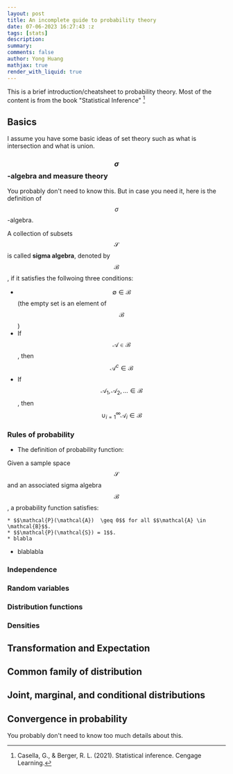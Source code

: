 ```yaml
---
layout: post
title: An incomplete guide to probability theory
date: 07-06-2023 16:27:43 :z
tags: [stats]
description:
summary:
comments: false
author: Yong Huang
mathjax: true
render_with_liquid: true
---
```


This is a brief introduction/cheatsheet to probability theory. Most of the content is from the book "Statistical Inference" [^fn1]


## Basics
I assume you have some basic ideas of set theory such as what is intersection and what is union.
### $$\sigma$$-algebra and measure theory
You probably don't need to know this. But in case you need it, here is the definition of $$\sigma$$-algebra. 

A collection of subsets $$\mathcal{S}$$ is called **sigma algebra**, denoted by $$\mathcal{B}$$, if it satisfies the follwoing three conditions:
- $$\emptyset \in \mathcal{B}$$ (the empty set is an element of $$\mathcal{B}$$)
- If $$\mathcal{A} \in \mathcal{B}$$, then $$\mathcal{A}^{c} \in \mathcal{B}$$
- If $$\mathcal{A}_{1}, \mathcal{A}_{2},... \in \mathcal{B}$$, then $$\cup_{i=1}^{\infty} \mathcal{A}_{i} \in \mathcal{B}$$ 

### Rules of probability


- The definition of probability function:

Given a sample space $$\mathcal{S}$$ and an associated sigma algebra $$\mathcal{B}$$, a probability function satisfies:


    * $$\mathcal{P}(\mathcal{A})  \geq 0$$ for all $$\mathcal{A} \in \mathcal{B}$$.
    * $$\mathcal{P}(\mathcal{S}) = 1$$.
    * blabla

    
- blablabla

### Independence
### Random variables
### Distribution functions
### Densities
## Transformation and Expectation
## Common family of distribution
## Joint, marginal, and conditional distributions
## Convergence in probability
You probably don't need to know too much details about this.

[^fn1]: Casella, G., & Berger, R. L. (2021). Statistical inference. Cengage Learning.
